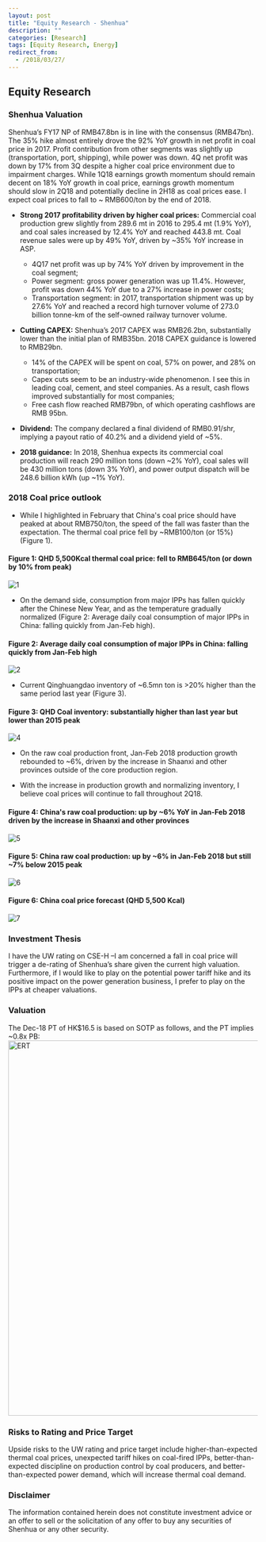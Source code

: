 ```yaml
---
layout: post
title: "Equity Research - Shenhua"
description: ""
categories: [Research]
tags: [Equity Research, Energy]
redirect_from:
  - /2018/03/27/
---
```


## Equity Research


### Shenhua Valuation
Shenhua’s FY17 NP of RMB47.8bn is in line with the consensus (RMB47bn). The 35% hike almost entirely drove the 92% YoY growth in net profit in coal price in 2017. Profit contribution from other segments was slightly up (transportation, port, shipping), while power was down. 4Q net profit was down by 17% from 3Q despite a higher coal price environment due to impairment charges. While 1Q18 earnings growth momentum should remain decent on 18% YoY growth in coal price, earnings growth momentum should slow in 2Q18 and potentially decline in 2H18 as coal prices ease. I expect coal prices to fall to ~ RMB600/ton by the end of 2018.

- **Strong 2017 profitability driven by higher coal prices:** Commercial coal production grew slightly from 289.6 mt in 2016 to 295.4 mt (1.9% YoY), and coal sales increased by 12.4% YoY and reached 443.8 mt. Coal revenue sales were up by 49% YoY, driven by ~35% YoY increase in ASP.
  - 4Q17 net profit was up by 74% YoY driven by improvement in the coal segment;
  - Power segment: gross power generation was up 11.4%. However, profit was down 44% YoY due to a 27% increase in power costs;
  - Transportation segment: in 2017, transportation shipment was up by 27.6% YoY and reached a record high turnover volume of 273.0 billion tonne-km of the self-owned railway turnover volume.

- **Cutting CAPEX:** Shenhua’s 2017 CAPEX was RMB26.2bn, substantially lower than the initial plan of RMB35bn. 2018 CAPEX guidance is lowered to RMB29bn.
  - 14% of the CAPEX will be spent on coal, 57% on power, and 28% on transportation;
  - Capex cuts seem to be an industry-wide phenomenon. I see this in leading coal, cement, and steel companies. As a result, cash flows improved substantially for most companies;
  - Free cash flow reached RMB79bn, of which operating cashflows are RMB 95bn.

- **Dividend:** The company declared a final dividend of RMB0.91/shr, implying a payout ratio of 40.2% and a dividend yield of ~5%.

- **2018 guidance:** In 2018, Shenhua expects its commercial coal production will reach 290 million tons (down ~2% YoY), coal sales will be 430 million tons (down 3% YoY), and power output dispatch will be 248.6 billion kWh (up ~1% YoY).

### 2018 Coal price outlook
- While I highlighted in February that China's coal price should have peaked at about RMB750/ton, the speed of the fall was faster than the expectation. The thermal coal price fell by ~RMB100/ton (or 15%) (Figure 1).

#### Figure 1: QHD 5,500Kcal thermal coal price: fell to RMB645/ton (or down by 10% from peak)
![1](https://user-images.githubusercontent.com/41026089/80315840-3031cb00-87c8-11ea-8521-4c03aea49d81.JPG)

- On the demand side, consumption from major IPPs has fallen quickly after the Chinese New Year, and as the temperature gradually normalized (Figure 2: Average daily coal consumption of major IPPs in China: falling quickly from Jan-Feb high).

#### Figure 2: Average daily coal consumption of major IPPs in China: falling quickly from Jan-Feb high
![2](https://user-images.githubusercontent.com/41026089/80315952-f31a0880-87c8-11ea-8e04-34e6317a7167.JPG)

- Current Qinghuangdao inventory of ~6.5mn ton is >20% higher than the same period last year (Figure 3).

#### Figure 3: QHD Coal inventory: substantially higher than last year but lower than 2015 peak
![4](https://user-images.githubusercontent.com/41026089/80316067-9d922b80-87c9-11ea-8a9d-d910ac9d0f43.JPG)

- On the raw coal production front, Jan-Feb 2018 production growth rebounded to ~6%, driven by the increase in Shaanxi and other provinces outside of the core production region.

- With the increase in production growth and normalizing inventory, I believe coal prices will continue to fall throughout 2Q18.

#### Figure 4: China's raw coal production: up by ~6% YoY in Jan-Feb 2018 driven by the increase in Shaanxi and other provinces
![5](https://user-images.githubusercontent.com/41026089/80316193-404aaa00-87ca-11ea-94bf-231f3d1340af.JPG)

#### Figure 5: China raw coal production: up by ~6% in Jan-Feb 2018 but still ~7% below 2015 peak
![6](https://user-images.githubusercontent.com/41026089/80316203-4c366c00-87ca-11ea-8744-8dee7c849d6c.JPG)

#### Figure 6: China coal price forecast (QHD 5,500 Kcal)
![7](https://user-images.githubusercontent.com/41026089/80316212-55273d80-87ca-11ea-8de2-1a30c6710bf0.JPG)

### Investment Thesis
I have the UW rating on CSE-H –I am concerned a fall in coal price will trigger a de-rating of Shenhua’s share given the current high valuation. Furthermore, if I would like to play on the potential power tariff hike and its positive impact on the power generation business, I prefer to play on the IPPs at cheaper valuations.

### Valuation
The Dec-18 PT of HK$16.5 is based on SOTP as follows, and the PT implies ~0.8x PB:
<img width="756" alt="ERT" src="https://user-images.githubusercontent.com/41026089/84582985-508e0700-adc1-11ea-806f-15bca0f51ead.png">

### Risks to Rating and Price Target
Upside risks to the UW rating and price target include higher-than-expected thermal coal prices, unexpected tariff hikes on coal-fired IPPs, better-than-expected discipline on production control by coal producers, and better-than-expected power demand, which will increase thermal coal demand.

### Disclaimer
The information contained herein does not constitute investment advice or an offer to sell or the solicitation of any offer to buy any securities of Shenhua or any other security.
